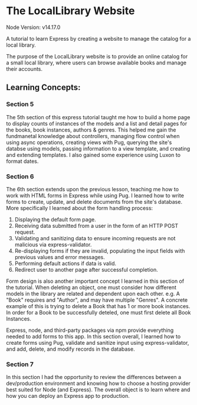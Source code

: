 # The LocalLibrary Website

Node Version: v14.17.0

A tutorial to learn Express by creating a website to manage the catalog for a local library.

The purpose of the LocalLibrary website is to provide an online catalog for a small local library, where users can browse available books and manage their accounts.

## Learning Concepts:

### Section 5

The 5th section of this express tutorial taught me how to build a home page to display counts of instances of the models and a list and detail pages for the books, book instances, authors & genres. This  helped me gain the fundmanetal knowledge about controllers, managing flow control when using async operations, creating views with Pug, querying the site's databse using models, passing information to a view template, and creating and extending templates. I also gained some experience using Luxon to format dates.

### Section 6

The 6th section extends upon the previous lesson, teaching me how to work with HTML forms in Express while using Pug. I learned how to write forms to create, update, and delete documents from the site's database. More specifically I learned about the form handling process:
 1. Displaying the default form page.
 2. Receiving data submitted from a user in the form of an HTTP POST request.
 3. Validating and sanitizing data to ensure incoming requests are not malicious via express-validator.
 4. Re-displaying forms if they are invalid, populating the input fields with previous values and error messages.
 5. Performing default actions if data is valid.
 6. Redirect user to another page after successful completion.
 
Form design is also another important concept I learned in this section of the tutorial. When deleting an object, one must consider how different models in the library are related and dependent upon each other. e.g. A "Book" requires and "Author", and may have multiple "Genres". A concrete example of this is trying to delete a Book that has 1 or more book instances. In order for a Book to be successfully deteled, one must first delete all Book Instances.

Express, node, and third-party packages via npm provide everything needed to add forms to this app. In this section overall, I learned how to create forms using Pug, validate and sanitize input using express-validator, and add, delete, and modify records in the database.

### Section 7

In this section I had the opportunity to review the differences between a dev/production environment and knowing how to choose a hosting provider best suited for Node (and Express). The overall object is to learn where and how you can deploy an Express app to production.

